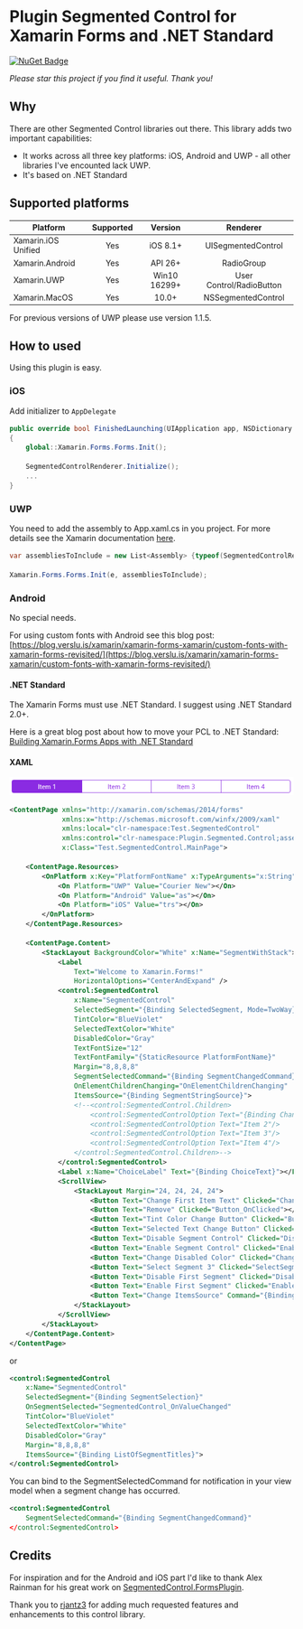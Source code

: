 # Plugin Segmented Control for Xamarin Forms and .NET Standard

[![NuGet Badge](https://buildstats.info/nuget/Plugin.SegmentedControl.Netstandard)](https://www.nuget.org/packages/Plugin.SegmentedControl.Netstandard/)

*Please star this project if you find it useful. Thank you!*

## Why
There are other Segmented Control libraries out there. This library adds two important capabilities:
- It works across all three key platforms: iOS, Android and UWP - all other libraries I've encounted lack UWP.
- It's based on .NET Standard

## Supported platforms
|Platform|Supported|Version|Renderer|
| ------------------- | :-----------: | :-----------: | :------------------: |
|Xamarin.iOS Unified|Yes|iOS 8.1+|UISegmentedControl|
|Xamarin.Android|Yes|API 26+|RadioGroup|
|Xamarin.UWP|Yes|Win10 16299+|User Control/RadioButton|
|Xamarin.MacOS|Yes|10.0+|NSSegmentedControl|

For previous versions of UWP please use version 1.1.5.

## How to used
Using this plugin is easy. 

### iOS
Add initializer to `AppDelegate`

```csharp
public override bool FinishedLaunching(UIApplication app, NSDictionary options)
{
    global::Xamarin.Forms.Forms.Init();

    SegmentedControlRenderer.Initialize();
    ...
}
```

### UWP

You need to add the assembly to App.xaml.cs in you project. For more details see the Xamarin documentation [here](https://developer.xamarin.com/guides/xamarin-forms/platform-features/windows/installation/universal/#Troubleshooting).

```csharp
var assembliesToInclude = new List<Assembly> {typeof(SegmentedControlRenderer).GetTypeInfo().Assembly};

Xamarin.Forms.Forms.Init(e, assembliesToInclude);
```

### Android
No special needs.

For using custom fonts with Android see this blog post: [https://blog.verslu.is/xamarin/xamarin-forms-xamarin/custom-fonts-with-xamarin-forms-revisited/](https://blog.verslu.is/xamarin/xamarin-forms-xamarin/custom-fonts-with-xamarin-forms-revisited/)

#### .NET Standard
The Xamarin Forms must use .NET Standard. I suggest using .NET Standard 2.0+. 

Here is a great blog post about how to move your PCL to .NET Standard: [Building Xamarin.Forms Apps with .NET Standard](https://blog.xamarin.com/building-xamarin-forms-apps-net-standard/)

#### XAML
![Plugin Segmented Control Picture](https://github.com/1iveowl/Plugin.SegmentedControl/blob/master/src/asset/SegmentedRadioButtonControl-1.png "Plugin Segmented Control")


```xml
<ContentPage xmlns="http://xamarin.com/schemas/2014/forms"
             xmlns:x="http://schemas.microsoft.com/winfx/2009/xaml"
             xmlns:local="clr-namespace:Test.SegmentedControl"
             xmlns:control="clr-namespace:Plugin.Segmented.Control;assembly=Plugin.Segmented"
             x:Class="Test.SegmentedControl.MainPage">

    <ContentPage.Resources>
        <OnPlatform x:Key="PlatformFontName" x:TypeArguments="x:String">
            <On Platform="UWP" Value="Courier New"></On>
            <On Platform="Android" Value="as"></On>
            <On Platform="iOS" Value="trs"></On>
        </OnPlatform>
    </ContentPage.Resources>
    
    <ContentPage.Content>
        <StackLayout BackgroundColor="White" x:Name="SegmentWithStack">
            <Label 
                Text="Welcome to Xamarin.Forms!"
                HorizontalOptions="CenterAndExpand" />
            <control:SegmentedControl 
                x:Name="SegmentedControl" 
                SelectedSegment="{Binding SelectedSegment, Mode=TwoWay}"
                TintColor="BlueViolet"
                SelectedTextColor="White"
                DisabledColor="Gray"
                TextFontSize="12"
                TextFontFamily="{StaticResource PlatformFontName}"
                Margin="8,8,8,8"
                SegmentSelectedCommand="{Binding SegmentChangedCommand}"
                OnElementChildrenChanging="OnElementChildrenChanging"
                ItemsSource="{Binding SegmentStringSource}">
                <!--<control:SegmentedControl.Children>
                    <control:SegmentedControlOption Text="{Binding ChangeText}"/>
                    <control:SegmentedControlOption Text="Item 2"/>
                    <control:SegmentedControlOption Text="Item 3"/>
                    <control:SegmentedControlOption Text="Item 4"/>
                </control:SegmentedControl.Children>-->
            </control:SegmentedControl>
            <Label x:Name="ChoiceLabel" Text="{Binding ChoiceText}"></Label>
            <ScrollView>
                <StackLayout Margin="24, 24, 24, 24">
                    <Button Text="Change First Item Text" Clicked="ChangeFirstText"/>
                    <Button Text="Remove" Clicked="Button_OnClicked"></Button>
                    <Button Text="Tint Color Change Button" Clicked="ButtonTintColor_OnClicked"></Button>
                    <Button Text="Selected Text Change Button" Clicked="ButtonSelectedTextColor_OnClicked"></Button>
                    <Button Text="Disable Segment Control" Clicked="Disable_OnClicked"></Button>
                    <Button Text="Enable Segment Control" Clicked="Enable_OnClicked"></Button>
                    <Button Text="Change Disabled Color" Clicked="ChangeDisabledColor_OnClicked"></Button>
                    <Button Text="Select Segment 3" Clicked="SelectSegment3"></Button>
                    <Button Text="Disable First Segment" Clicked="DisableFirstSegment_OnClicked"></Button>
                    <Button Text="Enable First Segment" Clicked="EnableFirstSegment_OnClicked"></Button>
                    <Button Text="Change ItemsSource" Command="{Binding ChangeItemsSourceCommand}"></Button>
                </StackLayout>
            </ScrollView>
        </StackLayout>
    </ContentPage.Content>
</ContentPage>

```

or

```xml
<control:SegmentedControl 
	x:Name="SegmentedControl" 
	SelectedSegment="{Binding SegmentSelection}" 
	OnSegmentSelected="SegmentedControl_OnValueChanged" 
	TintColor="BlueViolet"
	SelectedTextColor="White"
	DisabledColor="Gray"
	Margin="8,8,8,8"
	ItemsSource="{Binding ListOfSegmentTitles}">
</control:SegmentedControl>

```

You can bind to the SegmentSelectedCommand for notification in your view model when a segment change has occurred.
```xml
<control:SegmentedControl
    SegmentSelectedCommand="{Binding SegmentChangedCommand}"
</control:SegmentedControl>   
```

## Credits
For inspiration and for the Android and iOS part I'd like to thank Alex Rainman for his great work on [SegmentedControl.FormsPlugin](https://www.nuget.org/packages/SegmentedControl.FormsPlugin/).

Thank you to [rjantz3](https://github.com/rjantz3) for adding much requested features and enhancements to this control library.
